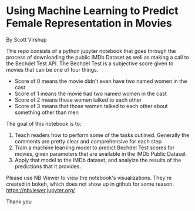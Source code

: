 # Using Machine Learning to Predict Female Representation in Movies
By Scott Virshup

This repo consists of a python jupyter notebook that goes through the process of downloading the public IMDb Dataset as well as making a call to the Bechdel Test API. The Bechdel Test is a subjective score given to movies that can be one of four things.
* Score of 0 means the movie didn't even have two named women in the cast
* Score of 1 means the movie had two named women in the cast
* Score of 2 means those women talked to each other
* Score of 3 means that those women talked to each other about something other than men

The goal of this notebook is to:
1. Teach readers how to perform some of the tasks outlined. Generally the comments are pretty clear and comprehensive for each step
2. Train a machine learning model to predict Bechdel Test scores for movies, given parameters that are available in the IMDb Public Dataset
3. Apply that model to the IMDb dataset, and analyize the results of the predictions that it provides.


Please use NB Viewer to view the notebook's visualizations. They're created in bokeh, which does not show up in github for some reason. https://nbviewer.jupyter.org/


Thank you
